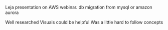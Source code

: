 Leja presentation on AWS webinar. db migration from mysql or amazon aurora

Well researched
Visuals could be helpful
Was a little hard to follow concepts

